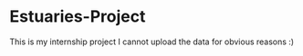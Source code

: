 # Estuaries-Project
This is my internship project
I cannot upload the data for obvious reasons :)
 
